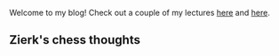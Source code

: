 Welcome to my blog! Check out a couple of my lectures [here](https://www.youtube.com/watch?v=WElF_O3a3mc) and [here](https://www.youtube.com/watch?v=OHAGqxxQYZs).

## Zierk's chess thoughts
